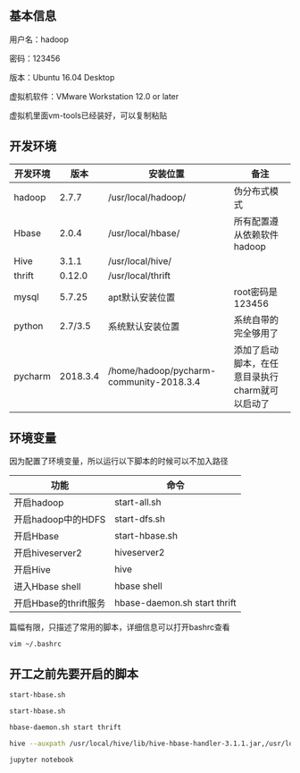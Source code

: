 ## 基本信息

用户名：hadoop

密码：123456

版本：Ubuntu 16.04 Desktop

虚拟机软件：VMware Workstation 12.0 or later

虚拟机里面vm-tools已经装好，可以复制粘贴

## 开发环境

| 开发环境 | 版本 | 安装位置 | 备注 |
| --------- | ----- | --------- | ---- |
| hadoop | 2.7.7 | /usr/local/hadoop/ | 伪分布式模式 |
| Hbase | 2.0.4 | /usr/local/hbase/ | 所有配置遵从依赖软件hadoop |
| Hive | 3.1.1 | /usr/local/hive/ |
| thrift | 0.12.0 | /usr/local/thrift |
| mysql | 5.7.25 | apt默认安装位置 | root密码是123456 |
| python | 2.7/3.5 | 系统默认安装位置 | 系统自带的完全够用了 |
| pycharm | 2018.3.4 | /home/hadoop/pycharm-community-2018.3.4 | 添加了启动脚本，在任意目录执行charm就可以启动了

## 环境变量

因为配置了环境变量，所以运行以下脚本的时候可以不加入路径

| 功能 | 命令 |
| ---- | ---- |
| 开启hadoop | start-all.sh |
| 开启hadoop中的HDFS | start-dfs.sh |
| 开启Hbase | start-hbase.sh |
| 开启hiveserver2 | hiveserver2 |
| 开启Hive | hive |
| 进入Hbase shell | hbase shell |
| 开启Hbase的thrift服务 | hbase-daemon.sh start thrift |

篇幅有限，只描述了常用的脚本，详细信息可以打开bashrc查看

```
vim ~/.bashrc
```

## 开工之前先要开启的脚本

```sh
start-hbase.sh

start-hbase.sh

hbase-daemon.sh start thrift

hive --auxpath /usr/local/hive/lib/hive-hbase-handler-3.1.1.jar,/usr/local/hive/lib/zookeeper-3.4.6.jar -hiveconf hbase.master=localhost:9000 -hiveconf hbase.zookeeper.quorum=localhost --service hiveserver2

jupyter notebook

```
